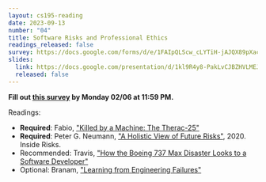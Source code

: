 ```yaml
---
layout: cs195-reading
date: 2023-09-13
number: "04"
title: Software Risks and Professional Ethics
readings_released: false
survey: https://docs.google.com/forms/d/e/1FAIpQLScw_cLYTiH-jAJQX89pXacjcKeP8qZqSBTdK00gMElQaWbxdA/viewform?usp=sf_link
slides:
  link: https://docs.google.com/presentation/d/1kl9R4y8-PakLvCJBZHVLMEJpat_-563V0R_bnBVnEcg/edit
  released: false
---
```


**Fill out [this survey]({{page.survey}}) by Monday 02/06 at 11:59 PM.**

Readings:

* **Required**: Fabio, ["Killed by a Machine: The Therac-25"](https://hackaday.com/2015/10/26/killed-by-a-machine-the-therac-25/)
* **Required**: Peter G. Neumann, ["A Holistic View of Future Risks"](http://www.csl.sri.com/users/neumann/cacm250.pdf), 2020. Inside Risks.
* Recommended: Travis, ["How the Boeing 737 Max Disaster Looks to a Software Developer"](https://spectrum.ieee.org/aerospace/aviation/how-the-boeing-737-max-disaster-looks-to-a-software-developer)
* Optional: Branam, ["Learning from Engineering Failures"](https://www.embeddedrelated.com/showarticle/1410.php)
